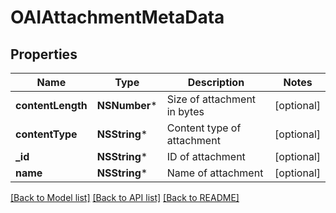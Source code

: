 # OAIAttachmentMetaData

## Properties
Name | Type | Description | Notes
------------ | ------------- | ------------- | -------------
**contentLength** | **NSNumber*** | Size of attachment in bytes | [optional] 
**contentType** | **NSString*** | Content type of attachment | [optional] 
**_id** | **NSString*** | ID of attachment | [optional] 
**name** | **NSString*** | Name of attachment | [optional] 

[[Back to Model list]](../README.md#documentation-for-models) [[Back to API list]](../README.md#documentation-for-api-endpoints) [[Back to README]](../README.md)


